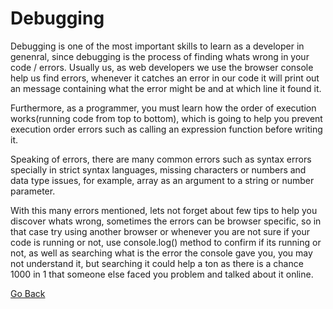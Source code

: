# Debugging



Debugging is one of the most important skills to learn as a developer in genenral, since debugging is the process of finding whats wrong in your code / errors. Usually us, as web developers we use the browser console help us find errors, whenever it catches an error in our code it will print out an message containing what the error might be and at which line it found it.

Furthermore, as a programmer, you must learn how the order of execution works(running code from top to bottom), which is going to help you prevent execution order errors such as calling an expression function before writing it.

Speaking of errors, there are many common errors such as syntax errors specially in strict syntax languages, missing characters or numbers and data type issues, for example, array as an argument to a string or number parameter.

With this many errors mentioned, lets not forget about few tips to help you discover whats wrong, sometimes the errors can be browser specific, so in that case try using another browser or whenever you are not sure if your code is running or not, use console.log() method to confirm if its running or not, as well as searching what is the error the console gave you, you may not understand it, but searching it could help a ton as there is a chance 1000 in 1 that someone else faced you problem and talked about it online.



[Go Back](https://musaabshalaldeh.github.io/reading-notes/)